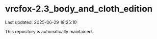 # vrcfox-2.3_body_and_cloth_edition

Last updated: 2025-06-29 18:25:10

This repository is automatically maintained.
